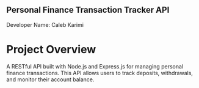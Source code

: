 ## Personal Finance Transaction Tracker API
Developer Name: Caleb Karimi

# Project Overview
A RESTful API built with Node.js and Express.js for managing personal finance transactions. This API allows users to track deposits, withdrawals, and monitor their account balance.